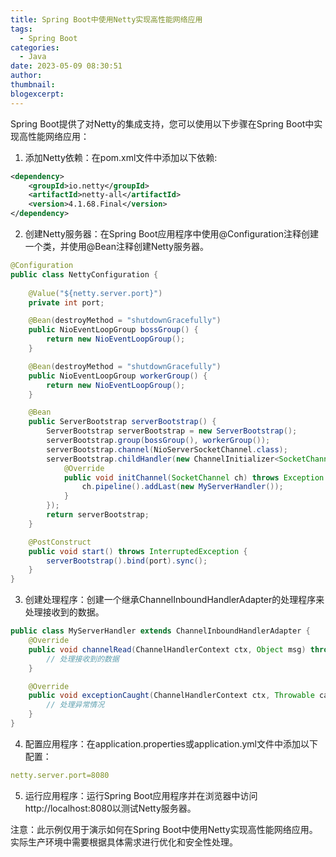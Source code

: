 ```yaml
---
title: Spring Boot中使用Netty实现高性能网络应用
tags:
  - Spring Boot
categories:
  - Java
date: 2023-05-09 08:30:51
author:
thumbnail:
blogexcerpt:
---
```

Spring Boot提供了对Netty的集成支持，您可以使用以下步骤在Spring Boot中实现高性能网络应用：

1. 添加Netty依赖：在pom.xml文件中添加以下依赖:

```xml
<dependency>
    <groupId>io.netty</groupId>
    <artifactId>netty-all</artifactId>
    <version>4.1.68.Final</version>
</dependency>
```

2. 创建Netty服务器：在Spring Boot应用程序中使用@Configuration注释创建一个类，并使用@Bean注释创建Netty服务器。

```java
@Configuration
public class NettyConfiguration {
    
    @Value("${netty.server.port}")
    private int port;

    @Bean(destroyMethod = "shutdownGracefully")
    public NioEventLoopGroup bossGroup() {
        return new NioEventLoopGroup();
    }

    @Bean(destroyMethod = "shutdownGracefully")
    public NioEventLoopGroup workerGroup() {
        return new NioEventLoopGroup();
    }

    @Bean
    public ServerBootstrap serverBootstrap() {
        ServerBootstrap serverBootstrap = new ServerBootstrap();
        serverBootstrap.group(bossGroup(), workerGroup());
        serverBootstrap.channel(NioServerSocketChannel.class);
        serverBootstrap.childHandler(new ChannelInitializer<SocketChannel>() {
            @Override
            public void initChannel(SocketChannel ch) throws Exception {
                ch.pipeline().addLast(new MyServerHandler());
            }
        });
        return serverBootstrap;
    }

    @PostConstruct
    public void start() throws InterruptedException {
        serverBootstrap().bind(port).sync();
    }
}
```

3. 创建处理程序：创建一个继承ChannelInboundHandlerAdapter的处理程序来处理接收到的数据。

```java
public class MyServerHandler extends ChannelInboundHandlerAdapter {
    @Override
    public void channelRead(ChannelHandlerContext ctx, Object msg) throws Exception {
        // 处理接收到的数据
    }

    @Override
    public void exceptionCaught(ChannelHandlerContext ctx, Throwable cause) throws Exception {
        // 处理异常情况
    }
}
```

4. 配置应用程序：在application.properties或application.yml文件中添加以下配置：

```yaml
netty.server.port=8080
```

5. 运行应用程序：运行Spring Boot应用程序并在浏览器中访问http://localhost:8080以测试Netty服务器。

注意：此示例仅用于演示如何在Spring Boot中使用Netty实现高性能网络应用。实际生产环境中需要根据具体需求进行优化和安全性处理。
